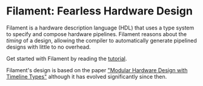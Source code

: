 # Filament: Fearless Hardware Design

Filament is a hardware description language (HDL) that uses a type system to specify and compose hardware pipelines.
Filament reasons about the *timing* of a design, allowing the compiler to automatically generate pipelined designs with little to no overhead.

Get started with Filament by reading the [tutorial](https://filamenthdl.com).

Filament's design is based on the paper ["Modular Hardware Design with Timeline Types"][filament-paper] although it has evolved significantly since then.

[filament-paper]: https://rachit.pl/files/pubs/filament.pdf
